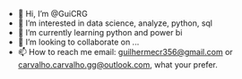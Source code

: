 - 👋 Hi, I’m @GuiCRG
- 👀 I’m interested in data science, analyze, python, sql
- 🌱 I’m currently learning python and power bi
- 💞️ I’m looking to collaborate on ...
- 📫 How to reach me email: guilhermecr356@gmail.com or carvalho.carvalho.gg@outlook.com, what your prefer.

<!---
GuiCRG/GuiCRG is a ✨ special ✨ repository because its `README.md` (this file) appears on your GitHub profile.
You can click the Preview link to take a look at your changes.
--->
